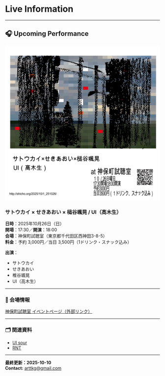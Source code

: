 # Live Information

---

## 🎧 Upcoming Performance

![UI SOUR flyer](1_251026.jpg)

### サトウカイ × せきあおい × 槌谷颯晃 / UI（高木生）

**日時**：2025年10月26日（日）  
**開場**：17:30／**開演**：18:00  
**会場**：神保町試聴室（東京都千代田区西神田3-8-5）  
**料金**：予約 3,000円／当日 3,500円（1ドリンク・スナック込み）  

**出演**：  
- サトウカイ  
- せきあおい  
- 椎谷颯晃  
- UI（高木生）

---

### 📍 会場情報  
[神保町試聴室 イベントページ（外部リンク）](http://shicho.org/2025/10/1_251026/)

---

### 🗂 関連資料  
- [UI sour](procedure.md)
- [RNT](RNT/00-index.md)  


---

**最終更新：2025-10-10**  
**Contact:** arttkg@gmail.com

